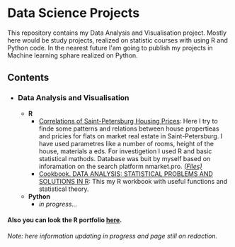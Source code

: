 # Data Science Projects

This repository contains my Data Analysis and Visualisation project. Mostly here would be study projects, realized on statistic courses with using R and Python code. In the nearest future I'am going to publish my projects in Machine learning sphare realized on Python. 

## Contents

- ### Data Analysis and Visualisation
	- __R__ 
		- [Correlations of Saint-Petersburg Housing Prices](http://rpubs.com/snegnik/flat_price_spb): Here I try to finde some patterns and relations between house propertieas and pricies for flats on market real estate in Saint-Petersburg. I have used parametres like a number of rooms, height of the house, materials a eds. For investigetion I used R and basic statistical mathods. Database was buit by myself based on inforamation on the search platform nmarket.pro. [_(Files)_](https://github.com/snegnik/Data-projects/tree/master/Real%20Estate%20Price%20Analysis%20(NMarket%20Data))
		- [Cookbook. DATA ANALYSIS: STATISTICAL PROBLEMS AND SOLUTIONS IN R](https://rpubs.com/snegnik/Cookbook): This my R workbook with useful functions and statistical theory.
	- __Python__
		- _in progress..._

#### Also you can look the R portfolio [here](http://rpubs.com/snegnik/).

_Note: here information updating in progress and page still on redaction._
